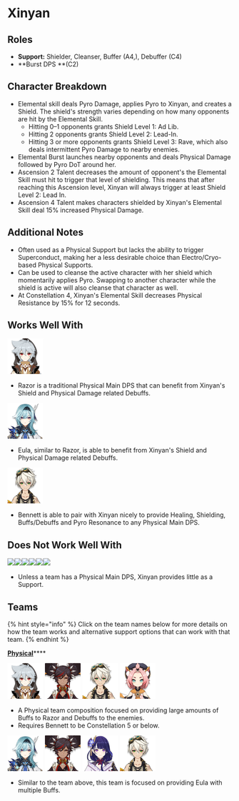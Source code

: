 # Xinyan

## Roles

* **Support:** Shielder, Cleanser, Buffer (A4,), Debuffer (C4)
* **Burst DPS **(C2)

## Character Breakdown

* Elemental skill deals Pyro Damage, applies Pyro to Xinyan, and creates a Shield. The shield's strength varies depending on how many opponents are hit by the Elemental Skill.
  * Hitting 0–1 opponents grants Shield Level 1: Ad Lib.
  * Hitting 2 opponents grants Shield Level 2: Lead-In.
  * Hitting 3 or more opponents grants Shield Level 3: Rave, which also deals intermittent Pyro Damage to nearby enemies.
* Elemental Burst launches nearby opponents and deals Physical Damage followed by Pyro DoT around her. 
* Ascension 2 Talent decreases the amount of opponent's the Elemental Skill must hit to trigger that level of shielding. This means that after reaching this Ascension level, Xinyan will always trigger at least Shield Level 2: Lead In.
* Ascension 4 Talent makes characters shielded by Xinyan's Elemental Skill deal 15% increased Physical Damage.

## Additional Notes

* Often used as a Physical Support but lacks the ability to trigger Superconduct, making her a less desirable choice than Electro/Cryo-based Physical Supports.
* Can be used to cleanse the active character with her shield which momentarily applies Pyro. Swapping to another character while the shield is active will also cleanse that character as well.
* At Constellation 4, Xinyan's Elemental Skill decreases Physical Resistance by 15% for 12 seconds.

## Works Well With

![](../../.gitbook/assets/ui_avataricon_razor.png) 

* Razor is a traditional Physical Main DPS that can benefit from Xinyan's Shield and Physical Damage related Debuffs. 

![](../../.gitbook/assets/ui_avataricon_eula.png) 

* Eula, similar to Razor, is able to benefit from Xinyan's Shield and Physical Damage related Debuffs.

 ![](../../.gitbook/assets/ui_avataricon_bennett.png)

* Bennett is able to pair with Xinyan nicely to provide Healing, Shielding, Buffs/Debuffs and Pyro Resonance to any Physical Main DPS. 

## Does Not Work Well With

![](https://lh3.googleusercontent.com/vwzPL8yGc83AZqQ8T1QaLbBvP-HPYz1FmilKn_w5ZPl3p1wpR1FBLoGiuTA8-Rdtx_ziJVOv\_0MO6TWXEwi6ulu1ZIo-4veqdrerHCriFqNMjD01SJ9gEJ874a3pHg-qUALBGYpx)![](https://lh4.googleusercontent.com/sPakhjVZmg5UeD0V-lvj-EAwFosglPy6yP-pJ0lDoBGn_RtOMJX56jeaNVDE1caufeOxyuN758ThERLQ9iO4bUfp2gmVoIRzObeSvoqH9uj9kBjXhxb3EHxSGsgAJlfDL6XHgv8-)![](https://lh5.googleusercontent.com/lqDD-ea3EXQPqh6ZJ2Y7HRZWYXeb\_2U3afjBFpIqKJMcIRIvTzR7JmdGV3YIFJ4dgl8mxDOg61IuiPWGc2ojCUlb3aCM1a-FuIAWwK8Zkn18huEww_w15-mfScYcP-UzRmzO8yoN)![](https://lh6.googleusercontent.com/0cjJgRJLQTovPXO6Bwvp6VeyF2doSMszFw1OCMe-oWDxRZ9208gUOsQnSzbXsPfh-fzVdTkxLN03T2OdlQ7QeS\_54kW3otujyjQR7u5DzZbENwAKoR6HD8W754LElmMkF6toNILi)![](https://lh3.googleusercontent.com/UJMCX4egpKRf4Cvj2Ztr3KyU1BSvttFPxLhH5\_GnFAuUo1NHbuMbsQFeTcaMVkNin9-sIll6KX0t\_6TfWbn3VH9zh1TOSp3Adjr5GfjN224Eegg-Xb5P3UlpeY0QXMgP12VpaZhe)![](https://lh3.googleusercontent.com/uHmg7086b0LgRjS9JM-IjxyCEgpLHu63COZNHEzvRXOndCDg-OEZQP-Fn0Rl8eisGfdn1ceIe4ZQr0iTI-kjsaZUwHhBxpdB-E3-u7xeh3sFS6HSN0J1MtoR4vYKx8SNWstT88l-)

* Unless a team has a Physical Main DPS, Xinyan provides little as a Support.

## Teams

{% hint style="info" %}
Click on the team names below for more details on how the team works and alternative support options that can work with that team.
{% endhint %}

[**Physical**](../../teams/physical.md)****

![](../../.gitbook/assets/ui_avataricon_razor.png) ![](../../.gitbook/assets/ui_avataricon_xinyan.png) ![](../../.gitbook/assets/ui_avataricon_bennett.png) ![](../../.gitbook/assets/ui_avataricon_diona.png)

* A Physical team composition focused on providing large amounts of Buffs to Razor and Debuffs to the enemies.
* Requires Bennett to be Constellation 5 or below.

![](../../.gitbook/assets/ui_avataricon_eula.png) ![](../../.gitbook/assets/ui_avataricon_xinyan.png) ![](../../.gitbook/assets/ui_avataricon_shougun.png) ![](../../.gitbook/assets/ui_avataricon_bennett.png) 

* Similar to the team above, this team is focused on providing Eula with multiple Buffs.
